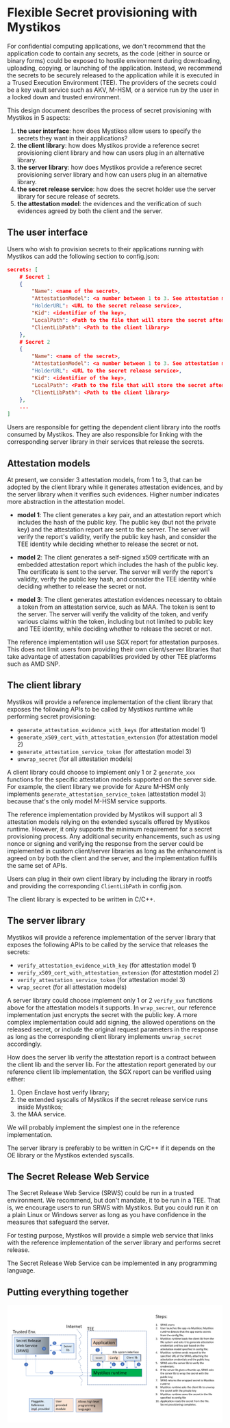 # Flexible Secret provisioning with Mystikos

For confidential computing applications, we don't recommend that the
application code to contain any secrets, as the code (either in source
or binary forms) could be exposed to hostile environment during
downloading, uploading, copying, or launching of the application.
Instead, we recommend the secrets to be securely released to the
application while it is executed in a Trused Execution Environment (TEE).
The providers of the secrets could be a key vault service such as AKV,
M-HSM, or a service run by the user in a locked down and trusted
environment.

This design document describes the process of secret provisioning
 with Mystikos in 5 aspects:

1. **the user interface**: how does Mystikos allow users to specify the
secrets they want in their applications?
1. **the client library**: how does Mystikos provide a reference secret
provisioning client library and how can users plug in an alternative library.
1. **the server library**: how does Mystikos provide a reference secret
provisioning server library and how can users plug in an alternative library.
1. **the secret release service**: how does the secret holder use the
server library for secure release of secrets.
1. **the attestation model**: the evidences and the verification of
such evidences agreed by both the client and the server.

## The user interface

Users who wish to provision secrets to their applications running with
Mystikos can add the following section to config.json:

```json
secrets: [
    # Secret 1
    {
        "Name": <name of the secret>,
        "AttestationModel": <a number between 1 to 3. See attestation models below>
        "HolderURL": <URL to the secret release service>,
        "Kid": <identifier of the key>,
        "LocalPath": <Path to the file that will store the secret after its retrieval>,
        "ClientLibPath": <Path to the client library>
    },
    # Secret 2
    {
        "Name": <name of the secret>,
        "AttestationModel": <a number between 1 to 3. See attestation models below>
        "HolderURL": <URL to the secret release service>,
        "Kid": <identifier of the key>,
        "LocalPath": <Path to the file that will store the secret after its retrieval>,
        "ClientLibPath": <Path to the client library>
    },
    ...
]
```

Users are responsible for getting the dependent client library into the rootfs consumed
by Mystikos. They are also responsible for linking with the corresponding server library
in their services that release the secrets.

## Attestation models

At present, we consider 3 attestation models, from 1 to 3, that can be adopted by the
client library while it generates attestation evidences, and by the server library
when it verifies such evidences. Higher number indicates more abstraction in the
attestation model.

* **model 1**: The client generates a key pair, and an attestation report which
includes the hash of the public key. The public key (but not the private key)
and the attestation report are sent to the server. The server will verify the report's
validity, verify the public key hash, and consider the TEE identity while
deciding whether to release the secret or not.

* **model 2**: The client generates a self-signed x509 certificate with
an embedded attestation report which includes the hash of the public key.
The certificate is sent to the server. The server will verify the
report's validity, verify the public key hash, and consider the TEE
identity while deciding whether to release the secret or not.

* **model 3**: The client generates attestation evidences necessary to obtain
a token from an attestation service, such as MAA. The token is sent to the
server. The server will verify the validity of the token, and verify various
claims within the token, including but not limited to public key and TEE
identity, while deciding whether to release the secret or not.

The reference implementation will use SGX report for attestation purposes. This
does not limit users from providing their own client/server libraries that
take advantage of attestation capabilities provided by other TEE platforms such
as AMD SNP.

## The client library

Mystikos will provide a reference implementation of the client library
that exposes the following APIs to be called by Mystikos runtime while
performing secret provisioning:

* `generate_attestation_evidence_with_keys` (for attestation model 1)
* `generate_x509_cert_with_attestation_extension` (for attestation model 2)
* `generate_attestation_service_token` (for attestation model 3)
* `unwrap_secret` (for all attestation models)

A client library could choose to implement only 1 or 2 `generate_xxx` functions
for the specific attestation models supported on the server side. For example,
the client library we provide for Azure M-HSM only implements
`generate_attestation_service_token` (attestation model 3)
because that's the only model M-HSM service supports.

The reference implementation provided by Mystikos will support all 3
attestation models relying on the extended syscalls offered by Mystikos
runtime. However, it only supports the minimum requirement for
a secret provisioning process. Any additional security enhancements, such as
using nonce or signing and verifying the response from the server could be
implemented in custom client/server libraries as long as the enhancement
is agreed on by both the client and the server, and the implementation
fulfills the same set of APIs.

Users can plug in their own client library by including the library in rootfs
and providing the corresponding `ClientLibPath` in config.json.

The client library is expected to be written in C/C++.

## The server library

Mystikos will provide a reference implementation of the server library
that exposes the following APIs to be called by the service that releases the
secrets:

* `verify_attestation_evidence_with_key` (for attestation model 1)
* `verify_x509_cert_with_attestation_extension` (for attestation model 2)
* `verify_attestation_service_token` (for attestation model 3)
* `wrap_secret` (for all attestation models)

A server library could choose implement only 1 or 2 `verify_xxx` functions above for the
attestation models it supports. In `wrap_secret`, our reference implementation
just encrypts the secret with the public key. A more complex implementation could add
signing, the allowed operations on the released secret, or include the original request
parameters in the response as long as the corresponding client library implements
`unwrap_secret` accordingly.

How does the server lib verify the attestation report is a contract between the
client lib and the server lib. For the attestation report generated by our reference
client lib implementation, the SGX report can be verified using either:

1. Open Enclave host verify library;
1. the extended syscalls of Mystikos if the secret release service runs inside
Mystikos;
1. the MAA service.

We will probably implement the simplest one in the reference implementation.

The server library is preferably to be written in C/C++ if it depends on the OE library
or the Mystikos extended syscalls.

## The Secret Release Web Service

The Secret Release Web Service (SRWS) could be run in a trusted environment.
We recommend, but don't mandate, it to be run in a TEE. That is, we encourage
users to run SRWS with Mystikos. But you could run it on a plain Linux or Windows
server as long as you have confidence in the measures that safeguard the server.

For testing purpose, Mystikos will provide a simple web service that links with
the reference implementation of the server library and performs secret release.

The Secret Release Web Service can be implemented in any programming language.

## Putting everything together

![](./secret-provision.png)
